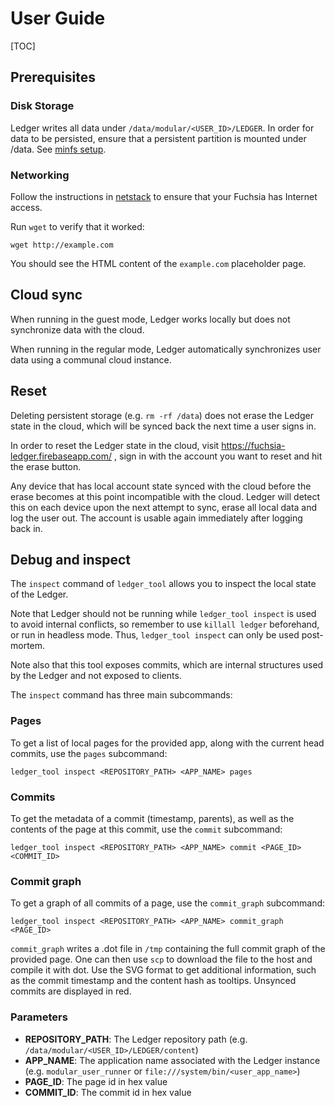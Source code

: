 # User Guide

[TOC]

## Prerequisites

### Disk Storage

Ledger writes all data under `/data/modular/<USER_ID>/LEDGER`. In order for data
to be persisted, ensure that a persistent partition is mounted under /data. See
[minfs setup](https://fuchsia.googlesource.com/zircon/+/master/docs/minfs.md).

### Networking

Follow the instructions in
[netstack](https://fuchsia.googlesource.com/netstack/+/d24151e74c745358b102f4f33a3c5f4d720ddc52/README.md)
to ensure that your Fuchsia has Internet access.

Run `wget` to verify that it worked:

```
wget http://example.com
```

You should see the HTML content of the `example.com` placeholder page.

## Cloud sync

When running in the guest mode, Ledger works locally but does not synchronize data
with the cloud.

When running in the regular mode, Ledger automatically synchronizes user data
using a communal cloud instance.

## Reset

Deleting persistent storage (e.g. `rm -rf /data`) does not erase the Ledger
state in the cloud, which will be synced back the next time a user signs in.

In order to reset the Ledger state in the cloud, visit
https://fuchsia-ledger.firebaseapp.com/ , sign in with the account you want to
reset and hit the erase button.

Any device that has local account state synced with the cloud before the erase
becomes at this point incompatible with the cloud. Ledger will detect this on
each device upon the next attempt to sync, erase all local data and log the user
out. The account is usable again immediately after logging back in.

## Debug and inspect

The `inspect` command of `ledger_tool` allows you to inspect the local state of
the Ledger.

Note that Ledger should not be running while `ledger_tool inspect` is used to
avoid internal conflicts, so remember to use `killall ledger` beforehand, or
run in headless mode. Thus, `ledger_tool inspect` can only be used post-mortem.

Note also that this tool exposes commits, which are internal structures used by
the Ledger and not exposed to clients.

The `inspect` command has three main subcommands:

### Pages
To get a list of local pages for the provided app, along with the current head
commits, use the `pages` subcommand:

```
ledger_tool inspect <REPOSITORY_PATH> <APP_NAME> pages
```

### Commits
To get the metadata of a commit (timestamp, parents), as well as the contents
of the page at this commit, use the `commit` subcommand:

```
ledger_tool inspect <REPOSITORY_PATH> <APP_NAME> commit <PAGE_ID> <COMMIT_ID>
```

### Commit graph
To get a graph of all commits of a page, use the `commit_graph` subcommand:

```
ledger_tool inspect <REPOSITORY_PATH> <APP_NAME> commit_graph <PAGE_ID>
```

`commit_graph` writes a .dot file in `/tmp` containing the full commit graph of
the provided page. One can then use `scp` to download the file to the host and
compile it with dot. Use the SVG format to get additional information, such as
the commit timestamp and the content hash as tooltips. Unsynced commits are
displayed in red.

### Parameters

* **REPOSITORY_PATH**: The Ledger repository path
  (e.g. `/data/modular/<USER_ID>/LEDGER/content`)
* **APP_NAME**: The application name associated with the Ledger instance
  (e.g. `modular_user_runner` or `file:///system/bin/<user_app_name>`)
* **PAGE_ID**: The page id in hex value
* **COMMIT_ID**: The commit id in hex value
